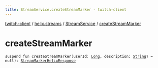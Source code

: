 ```yaml
---
title: StreamService.createStreamMarker - twitch-client
---
```


[twitch-client](../../index.html) / [helix.streams](../index.html) / [StreamService](index.html) / [createStreamMarker](./create-stream-marker.html)

# createStreamMarker

`suspend fun createStreamMarker(userId: `[`Long`](https://kotlinlang.org/api/latest/jvm/stdlib/kotlin/-long/index.html)`, description: `[`String`](https://kotlinlang.org/api/latest/jvm/stdlib/kotlin/-string/index.html)`? = null): `[`StreamMarkerHelixResponse`](../../helix.streams.markers/-stream-marker-helix-response/index.html)